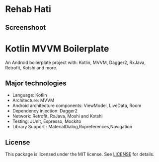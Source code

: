 # Rehab Hati

## Screenshoot
# Kotlin MVVM Boilerplate

An Android boilerplate project with: Kotlin, MVVM, Dagger2, RxJava, Retrofit, Kotshi and more.

## Major technologies

- Language: Kotlin
- Architecture: MVVM
- Android architecture components: ViewModel, LiveData, Room
- Dependency injection: Dagger2
- Network: Retrofit, RxJava, Moshi and Kotshi
- Testing: JUnit, Espresso, Mockito
- Library Support : MaterialDialog,Rxpreferences,Navigation


## License

This package is licensed under the MIT license. See [LICENSE](./LICENSE) for details.

